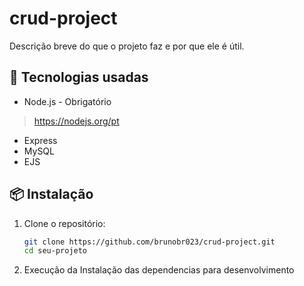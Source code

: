 # crud-project

Descrição breve do que o projeto faz e por que ele é útil.

## 🚀 Tecnologias usadas

- Node.js - Obrigatório
 > https://nodejs.org/pt
- Express
- MySQL
- EJS

## 📦 Instalação

1. Clone o repositório:
   ```bash
   git clone https://github.com/brunobr023/crud-project.git
   cd seu-projeto

2. Execução da Instalação das dependencias para desenvolvimento
